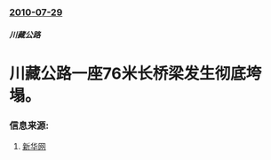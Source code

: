 ### [2010-07-29](/news/2010/07/29/index.md)

##### 川藏公路
#  川藏公路一座76米长桥梁发生彻底垮塌。




### 信息来源:

1. [新华网](http://news.163.com/10/0729/23/6CQ1HQCL0001124J.html)
